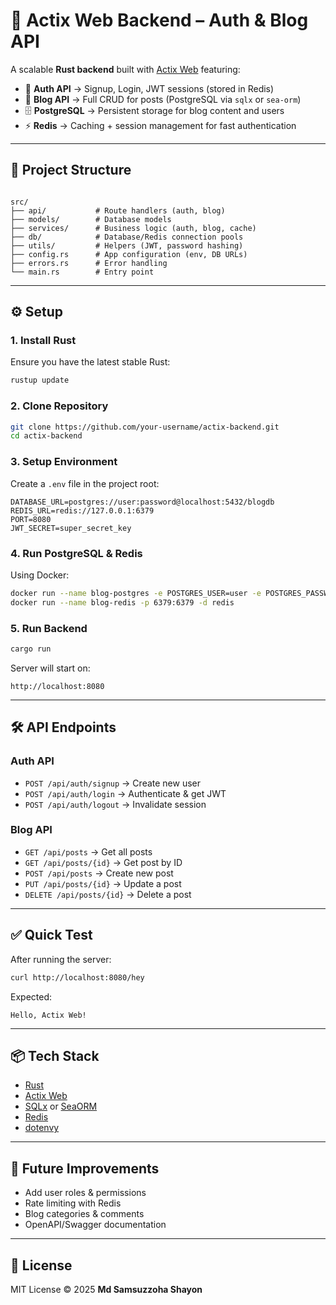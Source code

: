 # 🚀 Actix Web Backend – Auth & Blog API

A scalable **Rust backend** built with [Actix Web](https://actix.rs/) featuring:

- 🔐 **Auth API** → Signup, Login, JWT sessions (stored in Redis)
- 📝 **Blog API** → Full CRUD for posts (PostgreSQL via `sqlx` or `sea-orm`)
- 🗄 **PostgreSQL** → Persistent storage for blog content and users
- ⚡ **Redis** → Caching + session management for fast authentication

---

## 📂 Project Structure

```

src/
├── api/           # Route handlers (auth, blog)
├── models/        # Database models
├── services/      # Business logic (auth, blog, cache)
├── db/            # Database/Redis connection pools
├── utils/         # Helpers (JWT, password hashing)
├── config.rs      # App configuration (env, DB URLs)
├── errors.rs      # Error handling
└── main.rs        # Entry point

````

---

## ⚙️ Setup

### 1. Install Rust
Ensure you have the latest stable Rust:
```bash
rustup update
````

### 2. Clone Repository

```bash
git clone https://github.com/your-username/actix-backend.git
cd actix-backend
```

### 3. Setup Environment

Create a `.env` file in the project root:

```env
DATABASE_URL=postgres://user:password@localhost:5432/blogdb
REDIS_URL=redis://127.0.0.1:6379
PORT=8080
JWT_SECRET=super_secret_key
```

### 4. Run PostgreSQL & Redis

Using Docker:

```bash
docker run --name blog-postgres -e POSTGRES_USER=user -e POSTGRES_PASSWORD=password -e POSTGRES_DB=blogdb -p 5432:5432 -d postgres
docker run --name blog-redis -p 6379:6379 -d redis
```

### 5. Run Backend

```bash
cargo run
```

Server will start on:

```
http://localhost:8080
```

---

## 🛠 API Endpoints

### Auth API

* `POST /api/auth/signup` → Create new user
* `POST /api/auth/login` → Authenticate & get JWT
* `POST /api/auth/logout` → Invalidate session

### Blog API

* `GET /api/posts` → Get all posts
* `GET /api/posts/{id}` → Get post by ID
* `POST /api/posts` → Create new post
* `PUT /api/posts/{id}` → Update a post
* `DELETE /api/posts/{id}` → Delete a post

---

## ✅ Quick Test

After running the server:

```bash
curl http://localhost:8080/hey
```

Expected:

```
Hello, Actix Web!
```

---

## 📦 Tech Stack

* [Rust](https://www.rust-lang.org/)
* [Actix Web](https://actix.rs/)
* [SQLx](https://github.com/launchbadge/sqlx) or [SeaORM](https://www.sea-ql.org/SeaORM/)
* [Redis](https://redis.io/)
* [dotenvy](https://crates.io/crates/dotenvy)

---

## 🔮 Future Improvements

* Add user roles & permissions
* Rate limiting with Redis
* Blog categories & comments
* OpenAPI/Swagger documentation

---

## 📝 License

MIT License © 2025 **Md Samsuzzoha Shayon**

